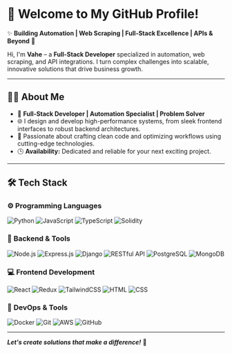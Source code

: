 # 👋 Welcome to My GitHub Profile!

✨ **Building Automation | Web Scraping | Full-Stack Excellence | APIs & Beyond** 🌟  

Hi, I'm **Vahe** – a **Full-Stack Developer** specialized in automation, web scraping, and API integrations. I turn complex challenges into scalable, innovative solutions that drive business growth.

---

## 🧑‍💻 **About Me**
- 💼 **Full-Stack Developer | Automation Specialist | Problem Solver**
- 🌐 I design and develop high-performance systems, from sleek frontend interfaces to robust backend architectures.
- 🔗 Passionate about crafting clean code and optimizing workflows using cutting-edge technologies.
- 🕒 **Availability:** Dedicated and reliable for your next exciting project.

---

## 🛠️ **Tech Stack**

### ⚙️ **Programming Languages**
![Python](https://img.shields.io/badge/-Python-3776AB?logo=python&logoColor=white)  ![JavaScript](https://img.shields.io/badge/-JavaScript-F7DF1E?logo=javascript&logoColor=black)  ![TypeScript](https://img.shields.io/badge/-TypeScript-3178C6?logo=typescript&logoColor=white)  ![Solidity](https://img.shields.io/badge/-Solidity-363636?logo=solidity&logoColor=white)

### 🔧 **Backend & Tools**
![Node.js](https://img.shields.io/badge/-Node.js-339933?logo=node.js&logoColor=white)  ![Express.js](https://img.shields.io/badge/-Express.js-000000?logo=express&logoColor=white)  ![Django](https://img.shields.io/badge/-Django-092E20?logo=django&logoColor=white)  ![RESTful API](https://img.shields.io/badge/-RESTful_API-4285F4?logo=postman&logoColor=white)  ![PostgreSQL](https://img.shields.io/badge/-PostgreSQL-336791?logo=postgresql&logoColor=white)  ![MongoDB](https://img.shields.io/badge/-MongoDB-47A248?logo=mongodb&logoColor=white)

### 💻 **Frontend Development**
![React](https://img.shields.io/badge/-React-61DAFB?logo=react&logoColor=black)  ![Redux](https://img.shields.io/badge/-Redux-764ABC?logo=redux&logoColor=white)  ![TailwindCSS](https://img.shields.io/badge/-TailwindCSS-06B6D4?logo=tailwindcss&logoColor=white)  ![HTML](https://img.shields.io/badge/-HTML-E34F26?logo=html5&logoColor=white)  ![CSS](https://img.shields.io/badge/-CSS-1572B6?logo=css3&logoColor=white)

### 🔧 **DevOps & Tools**
![Docker](https://img.shields.io/badge/-Docker-2496ED?logo=docker&logoColor=white)  ![Git](https://img.shields.io/badge/-Git-F05032?logo=git&logoColor=white)  ![AWS](https://img.shields.io/badge/-AWS-232F3E?logo=amazon-aws&logoColor=white)  ![GitHub](https://img.shields.io/badge/-GitHub-181717?logo=github&logoColor=white)

---

**_Let's create solutions that make a difference!_** 🚀
